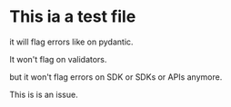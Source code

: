 

# This ia a test file

it will flag errors like on pydantic.

It won't flag on validators.

but it won't flag errors on SDK or SDKs or APIs anymore.

This is is an issue.
